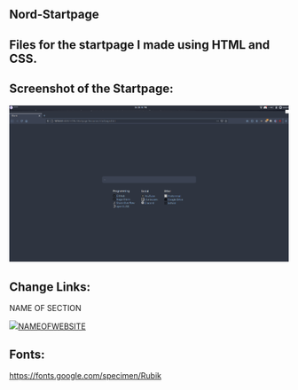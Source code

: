 ## Nord-Startpage

## Files for the startpage I made using HTML and CSS. 

## Screenshot of the Startpage:
![screen](startpage.png)

## Change Links:
<p>NAME OF SECTION</p>
<a class="link" href="LINKTOWEBSITE"><img src="LOGOOFWEBSITEORANYOTHERIMAGE">NAMEOFWEBSITE</a>

## Fonts:
https://fonts.google.com/specimen/Rubik
